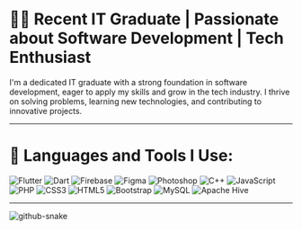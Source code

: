 
# 👨‍🎓 Recent IT Graduate | Passionate about Software Development | Tech Enthusiast

I'm a dedicated IT graduate with a strong foundation in software development, eager to apply my skills and grow in the tech industry. I thrive on solving problems, learning new technologies, and contributing to innovative projects.

---

# 🚀 Languages and Tools I Use:

![Flutter](https://img.shields.io/badge/flutter-02569B?style=for-the-badge&logo=flutter&logoColor=white) 
![Dart](https://img.shields.io/badge/dart-0175C2?style=for-the-badge&logo=dart&logoColor=white) 
![Firebase](https://img.shields.io/badge/firebase-ffca28?style=for-the-badge&logo=firebase&logoColor=black) 
![Figma](https://img.shields.io/badge/figma-F24E1E?style=for-the-badge&logo=figma&logoColor=white) 
![Photoshop](https://img.shields.io/badge/photoshop-31A8FF?style=for-the-badge&logo=adobephotoshop&logoColor=white) 
![C++](https://img.shields.io/badge/c++-00599C?style=for-the-badge&logo=c%2B%2B&logoColor=white) 
![JavaScript](https://img.shields.io/badge/javascript-F7DF1E?style=for-the-badge&logo=javascript&logoColor=black) 
![PHP](https://img.shields.io/badge/php-777BB4?style=for-the-badge&logo=php&logoColor=white) 
![CSS3](https://img.shields.io/badge/css3-1572B6?style=for-the-badge&logo=css3&logoColor=white) 
![HTML5](https://img.shields.io/badge/html5-E34F26?style=for-the-badge&logo=html5&logoColor=white) 
![Bootstrap](https://img.shields.io/badge/bootstrap-7952B3?style=for-the-badge&logo=bootstrap&logoColor=white) 
![MySQL](https://img.shields.io/badge/mysql-4479A1?style=for-the-badge&logo=mysql&logoColor=white) 
![Apache Hive](https://img.shields.io/badge/apache_hive-F8DC75?style=for-the-badge&logo=apachehive&logoColor=black)

---

<picture>
  <source media="(prefers-color-scheme: dark)" srcset="https://raw.githubusercontent.com/tobiasmeyhoefer/tobiasmeyhoefer/output/github-snake-dark.svg" />
  <source media="(prefers-color-scheme: light)" srcset="https://raw.githubusercontent.com/tobiasmeyhoefer/tobiasmeyhoefer/output/github-snake.svg" />
  <img alt="github-snake" src="https://raw.githubusercontent.com/tobiasmeyhoefer/tobiasmeyhoefer/output/github-snake.svg" />
</picture>
